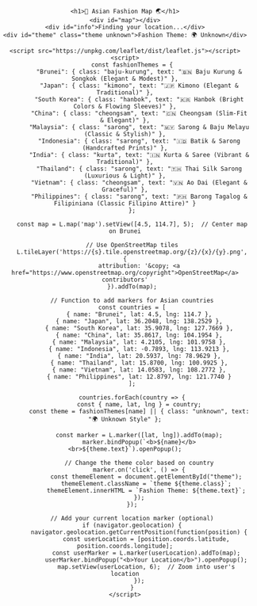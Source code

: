 <!DOCTYPE html>
<html lang="en">
<head>
    <meta charset="UTF-8">
    <meta name="viewport" content="width=device-width, initial-scale=1.0">
    <title>Asian Fashion Map</title>
    <link rel="stylesheet" href="https://unpkg.com/leaflet/dist/leaflet.css" />
    <style>
        body { font-family: Arial, sans-serif; text-align: center; margin: 0; padding: 0; }
        #map { height: 500px; width: 100%; }
        #info { padding: 10px; font-size: 1.2em; background: #f4f4f4; margin-top: 10px; }
        .theme { padding: 15px; margin: 10px auto; width: 50%; border-radius: 8px; font-size: 1.1em; font-weight: bold; }
        .baju-kurung { background: #ffcc00; color: #333; }
        .kimono { background: #ff9999; color: #fff; }
        .hanbok { background: #ff66b2; color: #fff; }
        .cheongsam { background: #ff3333; color: #fff; }
        .sarong { background: #66ccff; color: #fff; }
        .kurta { background: #ff9933; color: #fff; }
        .unknown { background: #888888; color: #fff; }
    </style>
</head>
<body>

    <h1>👗 Asian Fashion Map 🌏</h1>
    <div id="map"></div>
    <div id="info">Finding your location...</div>
    <div id="theme" class="theme unknown">Fashion Theme: 🌍 Unknown</div>

    <script src="https://unpkg.com/leaflet/dist/leaflet.js"></script>
    <script>
        const fashionThemes = {
            "Brunei": { class: "baju-kurung", text: "🇧🇳 Baju Kurung & Songkok (Elegant & Modest)" },
            "Japan": { class: "kimono", text: "🇯🇵 Kimono (Elegant & Traditional)" },
            "South Korea": { class: "hanbok", text: "🇰🇷 Hanbok (Bright Colors & Flowing Sleeves)" },
            "China": { class: "cheongsam", text: "🇨🇳 Cheongsam (Slim-Fit & Elegant)" },
            "Malaysia": { class: "sarong", text: "🇲🇾 Sarong & Baju Melayu (Classic & Stylish)" },
            "Indonesia": { class: "sarong", text: "🇮🇩 Batik & Sarong (Handcrafted Prints)" },
            "India": { class: "kurta", text: "🇮🇳 Kurta & Saree (Vibrant & Traditional)" },
            "Thailand": { class: "sarong", text: "🇹🇭 Thai Silk Sarong (Luxurious & Light)" },
            "Vietnam": { class: "cheongsam", text: "🇻🇳 Ao Dai (Elegant & Graceful)" },
            "Philippines": { class: "sarong", text: "🇵🇭 Barong Tagalog & Filipiniana (Classic Filipino Attire)" }
        };

        const map = L.map('map').setView([4.5, 114.7], 5);  // Center map on Brunei

        // Use OpenStreetMap tiles
        L.tileLayer('https://{s}.tile.openstreetmap.org/{z}/{x}/{y}.png', {
            attribution: '&copy; <a href="https://www.openstreetmap.org/copyright">OpenStreetMap</a> contributors'
        }).addTo(map);

        // Function to add markers for Asian countries
        const countries = [
            { name: "Brunei", lat: 4.5, lng: 114.7 },
            { name: "Japan", lat: 36.2048, lng: 138.2529 },
            { name: "South Korea", lat: 35.9078, lng: 127.7669 },
            { name: "China", lat: 35.8617, lng: 104.1954 },
            { name: "Malaysia", lat: 4.2105, lng: 101.9758 },
            { name: "Indonesia", lat: -0.7893, lng: 113.9213 },
            { name: "India", lat: 20.5937, lng: 78.9629 },
            { name: "Thailand", lat: 15.8700, lng: 100.9925 },
            { name: "Vietnam", lat: 14.0583, lng: 108.2772 },
            { name: "Philippines", lat: 12.8797, lng: 121.7740 }
        ];

        countries.forEach(country => {
            const { name, lat, lng } = country;
            const theme = fashionThemes[name] || { class: "unknown", text: "🌍 Unknown Style" };

            const marker = L.marker([lat, lng]).addTo(map);
            marker.bindPopup(`<b>${name}</b><br>${theme.text}`).openPopup();

            // Change the theme color based on country
            marker.on('click', () => {
                const themeElement = document.getElementById("theme");
                themeElement.className = `theme ${theme.class}`;
                themeElement.innerHTML = `Fashion Theme: ${theme.text}`;
            });
        });

        // Add your current location marker (optional)
        if (navigator.geolocation) {
            navigator.geolocation.getCurrentPosition(function(position) {
                const userLocation = [position.coords.latitude, position.coords.longitude];
                const userMarker = L.marker(userLocation).addTo(map);
                userMarker.bindPopup("<b>Your Location</b>").openPopup();
                map.setView(userLocation, 6);  // Zoom into user's location
            });
        }
    </script>

</body>
</html>

<!-- REFERENCE: 
https://leafletjs.com/ -->
